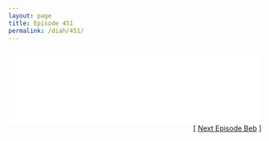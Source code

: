 ```yaml
---
layout: page
title: Episode 451
permalink: /diah/451/
---
```


<iframe allowfullscreen="true" frameborder="0" style="width:100%;" marginheight="0" marginwidth="0" mozallowfullscreen="true" scrolling="NO" src="//gdriveplayer.us/embed2.php?link=LuHIq3eAAyJUxCQAe8%252FQMwOoMwrghsvJ%252BCNxg5cLZ9JePzXOW2Vo49bQJDbvKUHJ3zCJpd%252F1bYO32ygBdw%252FX5kbheOtIrOMI0NzosIcxnvll4ILNzJqT1kxv3QzIBU%252FGenEMf5TjxEASLUq6K%252F%252FNyp1E%252BDirpyYB%252BSET%252Fejr1Vzx8zWqUDk1TGTtc4dafcwHfY7sR4zhj9CRtFpQr1pKVH&amp;no_adult=yes" webkitallowfullscreen="true"></iframe>

<div align="right">[ <a href="/diah/452/">Next Episode Beb</a> ]</div>

